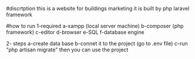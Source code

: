 #discrtption
this is a website for buildings marketing 
it is built by php laravel framework 

#how to run 
1-required 
    a-xampp (local server machine)
    b-composer (php framework)
    c-editor
    d-browser
    e-SQL
    f-database engine

2- steps 
    a-create data base 
    b-connet it to the project (go to .env file) 
    c-run  "php artisan migrate" then you can use the project
    
    



